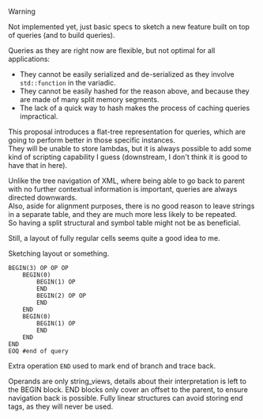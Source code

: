 > [!WARNING]  
> Not implemented yet, just basic specs to sketch a new feature built on top of queries (and to build queries).

Queries as they are right now are flexible, but not optimal for all applications:

- They cannot be easily serialized and de-serialized as they involve `std::function` in the variadic.
- They cannot be easily hashed for the reason above, and because they are made of many split memory segments.
- The lack of a quick way to hash makes the process of caching queries impractical.

This proposal introduces a flat-tree representation for queries, which are going to perform better in those specific instances.  
They will be unable to store lambdas, but it is always possible to add some kind of scripting capability I guess (downstream, I don't think it is good to have that in here).

Unlike the tree navigation of XML, where being able to go back to parent with no further contextual information is important, queries are always directed downwards.  
Also, aside for alignment purposes, there is no good reason to leave strings in a separate table, and they are much more less likely to be repeated.  
So having a split structural and symbol table might not be as beneficial.  


Still, a layout of fully regular cells seems quite a good idea to me.

Sketching layout or something.

```
BEGIN(3) OP OP OP 
    BEGIN(0)
        BEGIN(1) OP
        END
        BEGIN(2) OP OP
        END
    END
    BEGIN(0)
        BEGIN(1) OP
        END
    END
END
EOQ #end of query

```
Extra operation `END` used to mark end of branch and trace back.

Operands are only string_views, details about their interpretation is left to the BEGIN block.
END blocks only cover an offset to the parent, to ensure navigation back is possible. 
Fully linear structures can avoid storing end tags, as they will never be used.

